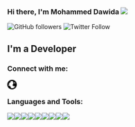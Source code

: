 ### Hi there, I'm Mohammed Dawida  <img src="https://raw.githubusercontent.com/aemmadi/aemmadi/master/wave.gif" width="30px">

![GitHub followers](https://img.shields.io/github/followers/mahmmd?style=social)  ![Twitter Follow](https://img.shields.io/twitter/follow/mahmmd_a_d?style=social)

## I'm a  Developer 


### Connect with me:

[<img align="left" alt="elmobark.com" width="22px" src="https://raw.githubusercontent.com/iconic/open-iconic/master/svg/globe.svg" />](https://mohammed-dev.com/)


<br />

### Languages and Tools:

<img src="https://img.shields.io/badge/dart-%230175C2.svg?&style=for-the-badge&logo=dart&logoColor=white"/><img src="https://img.shields.io/badge/Flutter%20-%2302569B.svg?&style=for-the-badge&logo=Flutter&logoColor=white" /><img src="https://img.shields.io/badge/github%20-%23121011.svg?&style=for-the-badge&logo=github&logoColor=white"/><img src="https://img.shields.io/badge/php-%23777BB4.svg?&style=for-the-badge&logo=php&logoColor=white"/><img src="https://img.shields.io/badge/laravel%20-%23FF2D20.svg?&style=for-the-badge&logo=laravel&logoColor=white"/><img src="https://img.shields.io/badge/html5%20-%23E34F26.svg?&style=for-the-badge&logo=html5&logoColor=white"/><img src="https://img.shields.io/badge/css3%20-%231572B6.svg?&style=for-the-badge&logo=css3&logoColor=white"/><img src="https://img.shields.io/badge/jquery%20-%230769AD.svg?&style=for-the-badge&logo=jquery&logoColor=white"/><img src="https://img.shields.io/badge/javascript%20-%23323330.svg?&style=for-the-badge&logo=javascript&logoColor=%23F7DF1E"/>
